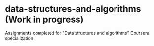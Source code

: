 # data-structures-and-algorithms (Work in progress)
Assignments completed for "Data structures and algorithms" Coursera specialization
